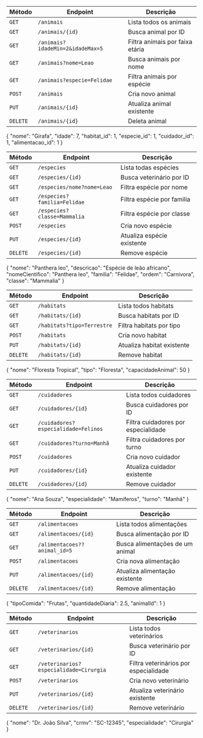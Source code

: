 | Método   | Endpoint                                                | Descrição                             |
| -------- | ------------------------------------------------------- | ------------------------------------- |
| `GET`    | `/animais`                                              | Lista todos os animais                |
| `GET`    | `/animais/{id}`                                         | Busca animal por ID                   |
| `GET`    | `/animais?idadeMin=2&idadeMax=5`                  | Filtra animais por faixa etária       |
| `GET`    | `/animais?nome=Leao`                               | Busca animais por nome                |
| `GET`    | `/animais?especie=Felidae`                      | Filtra animais por espécie            |
| `POST`   | `/animais`                                              | Cria novo animal                      |
| `PUT`    | `/animais/{id}`                                         | Atualiza animal existente             |
| `DELETE` | `/animais/{id}`                                         | Deleta animal                         |

{
  "nome": "Girafa",
  "idade": 7,
  "habitat_id": 1,
  "especie_id": 1,
  "cuidador_id": 1,
  "alimentacao_id": 1
}

| Método   | Endpoint                                              | Descrição                             |
| -------- | ----------------------------------------------------- | ------------------------------------- |
| `GET`    | `/especies`                                           | Lista todas espécies              |
| `GET`    | `/especies/{id}`                                      | Busca veterinário por ID              |
| `GET`    | `/especies/nome?nome=Leao`                            | Filtra espécie por nome               |
| `GET`    | `/especies?familia=Felidae`                 | Filtra espécie por familia |
| `GET`    | `/especies?classe=Mammalia`                     | Filtra espécie por classe             |
| `POST`   | `/especies`                                           | Cria novo espécie                 |
| `PUT`    | `/especies/{id}`                                      | Atualiza espécie existente        |
| `DELETE` | `/especies/{id}`                                      | Remove espécie                    |

{
  "nome": "Panthera leo",
  "descricao": "Espécie de leão africano",
  "nomeCientifico": "Panthera leo",
  "familia": "Felidae",
  "ordem": "Carnivora",
  "classe": "Mammalia"
}



| Método   | Endpoint                                                | Descrição                             |
| -------- | ------------------------------------------------------- | ------------------------------------- |
| `GET`    | `/habitats`                                             | Lista todos habitats              |
| `GET`    | `/habitats/{id}`                                        | Busca habitats por ID              |
| `GET`    | `/habitats?tipo=Terrestre`                              | Filtra habitats por tipo               |     |
| `POST`   | `/habitats`                                             | Cria novo habitat                |
| `PUT`    | `/habitats/{id}`                                        | Atualiza habitat existente        |
| `DELETE` | `/habitats/{id}`                                        | Remove habitat                    |

{
  "nome": "Floresta Tropical",
  "tipo": "Floresta",
  "capacidadeAnimal": 50
}


| Método   | Endpoint                            | Descrição                             |
| -------- |-------------------------------------| ------------------------------------- |
| `GET`    | `/cuidadores`                       | Lista todos cuidadores              |
| `GET`    | `/cuidadores/{id}`                  | Busca cuidadores por ID              |
| `GET`    | `/cuidadores?especialidade=Felinos` | Filtra cuidadores por especialidade               |     |
| `GET`    | `/cuidadores?turno=Manhã`           | Filtra cuidadores por turno               |     |
| `POST`   | `/cuidadores`                       | Cria novo cuidador                |
| `PUT`    | `/cuidadores/{id}`                  | Atualiza cuidador existente        |
| `DELETE` | `/cuidadores/{id}`                  | Remove cuidador                    |

{
  "nome": "Ana Souza",
  "especialidade": "Mamíferos",
  "turno": "Manhã"
}


| Método   | Endpoint                                                | Descrição                      |
| -------- | ------------------------------------------------------- |--------------------------------|
| `GET`    | `/alimentacoes`                                             | Lista todos alimentações       |
| `GET`    | `/alimentacoes/{id}`                                        | Busca alimentação por ID       |
| `GET`    | `/alimentacoes??animal_id=5`                                        | Busca alimentações de um animal     |
| `POST`   | `/alimentacoes`                                             | Cria nova alimentação          |
| `PUT`    | `/alimentacoes/{id}`                                        | Atualiza alimentação existente |
| `DELETE` | `/alimentacoes/{id}`                                        | Remove alimentação             |

{
  "tipoComida": "Frutas",
  "quantidadeDiaria": 2.5,
  "animalId": 1
}


| Método   | Endpoint                                  | Descrição                              |
| -------- |-------------------------------------------|----------------------------------------|
| `GET`    | `/veterinarios`                           | Lista todos veterinários               |
| `GET`    | `/veterinarios/{id}`                      | Busca veterinário por ID               |
| `GET`    | `/veterinarios?especialidade=Cirurgia`    |  Filtra veterinários por especialidade |
| `POST`   | `/veterinarios`                           | Cria novo veterinário                  |
| `PUT`    | `/veterinarios/{id}`                      | Atualiza veterinário existente         |
| `DELETE` | `/veterinarios/{id}`                      | Remove veterinário                     |

{
  "nome": "Dr. João Silva",
  "crmv": "SC-12345",
  "especialidade": "Cirurgia"
}
